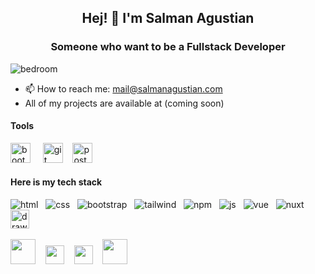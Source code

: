 <h2 align="center">Hej! 👋 I'm Salman Agustian</h2>
<h3 align="center">Someone who want to be a Fullstack Developer</h3>

![bedroom](https://user-images.githubusercontent.com/79355239/143467976-43e524a2-c3cd-47cb-a3e5-6a8ed0bc4a69.gif)

- 📫 How to reach me: mail@salmanagustian.com
- All of my projects are available at (coming soon)


#### Tools
<span>
<img src="https://user-images.githubusercontent.com/79355239/143455396-08754238-ba05-4388-b372-785bafd7aafd.png" alt="bootstrap" height="32px" />
</span>&nbsp;&nbsp;&nbsp;
<span>
<img src="https://www.vectorlogo.zone/logos/git-scm/git-scm-icon.svg" alt="git" height="32px" />
</span>&nbsp;&nbsp;
<span>
<img src="https://www.vectorlogo.zone/logos/getpostman/getpostman-icon.svg" alt="postman" height="32px" />
</span>

#### Here is my tech stack

![html](https://user-images.githubusercontent.com/79355239/151290701-52f6b597-6639-442c-9b02-98cda610e613.svg) &nbsp;
![css](https://user-images.githubusercontent.com/79355239/151290703-69deb652-edd6-426d-a23f-adc6d4b41fdb.svg) &nbsp;
![bootstrap](https://user-images.githubusercontent.com/79355239/151290700-9dea719b-198c-44ca-9057-ed0179897e7c.svg) &nbsp;
![tailwind](https://user-images.githubusercontent.com/79355239/151290695-c85258c4-c5e0-4bf0-aac0-fcdaa082ec38.svg) &nbsp;
![npm](https://user-images.githubusercontent.com/79355239/151290690-197d5ed7-a766-4664-a138-062e6ecd56d1.svg) &nbsp;
![js](https://user-images.githubusercontent.com/79355239/151290689-1e8de89e-fa0e-4198-ac3c-481f4813895a.svg) &nbsp;
![vue](https://user-images.githubusercontent.com/79355239/151290696-8bb7394d-d320-4c99-abdf-69559daf3508.svg) &nbsp;
![nuxt](https://user-images.githubusercontent.com/79355239/151290692-9202dae1-866d-4aad-afd5-524e931007e7.svg) &nbsp; 
<img src="https://seeklogo.com/images/N/nodejs-logo-FBE122E377-seeklogo.com.png" alt="drawing" width="30"/> &nbsp;

<span>
<img src="https://www.php.net/images/logos/new-php-logo.svg" width="40">
</span> &nbsp;&nbsp;
<span>
<img src="https://cdn.worldvectorlogo.com/logos/laravel-2.svg" width="30">
</span> &nbsp;&nbsp;
<span> 
 <img src="https://cdn.worldvectorlogo.com/logos/codeigniter.svg" width="30">
 </span>&nbsp;&nbsp;
<span>
 <img src="https://cdn.worldvectorlogo.com/logos/mysql-3.svg" width="40">
</span>
